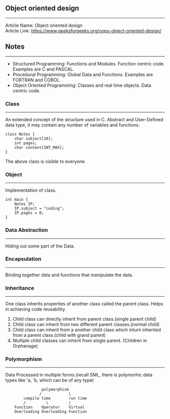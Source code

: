 ## Object oriented design
-------------------------
Article Name: Object oriented design <br>
Article Link: https://www.geeksforgeeks.org/oops-object-oriented-design/

## Notes
--------
- Structured Programming: Functions and Modules. Function centric code. Examples are C and PASCAL.
- Procedural Programming: Global Data and Functions. Examples are FORTRAN and COBOL.
- Object Oriented Programming: Classes and real time objects. Data centric code.

### Class
---------
An extended concept of the structure used in C. Abstract and User-Defined data type, it may contain any number of variables and functions.
```
class Notes {
    char subject[10];
    int pages;
    char content[INT_MAX];
}
```
The above class is visible to everyone.

### Object
----------
Implementation of class.
```
int main {
    Notes IP;
    IP.subject = "coding";
    IP.pages = 0;
}
```

### Data Abstraction
--------------------
Hiding out some part of the Data.

### Encapsulation
-----------------
Binding together data and functions that manipulate the data.

### Inheritance
---------------
One class inherits properties of another class called the parent class. Helps in achieving code reusability.
1. Child class can directly inherit from parent class.(single parent child)
2. Child class can inherit from two different parent classes.(normal child)
3. Child class can inherit from a another child class which inturn inherited from a parent class.(child with grand parent)
4. Multiple child classes can inherit from single parent. (Children in Orphanage)

### Polymorphism
----------------
Data Processed in multiple forms.(recall SML, there is polymorhic data types like 'a, 'b, which can be of any type)
```
                polymorphism
               /            \
        compile time        run time
        /         \         |
    Function    Operator    Virtual
    Overloading Overloading Function
```